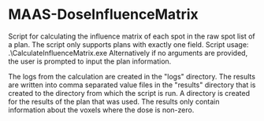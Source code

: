 # MAAS-DoseInfluenceMatrix
Script for calculating the influence matrix of each spot in the raw spot list of a plan. The script only supports plans with exactly one field.
Script usage:
.\CalculateInfluenceMatrix.exe <patientId> <courseId> <planId>
Alternatively if no arguments are provided, the user is prompted to input the plan information.

The logs from the calculation are created in the "logs" directory.
The results are written into comma separated value files in the "results" directory that is created to the directory from which the script is run.
A directory is created for the results of the plan that was used. The results only contain information about the voxels where the dose is non-zero. 
